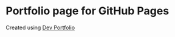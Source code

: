 # Portfolio page for GitHub Pages

Created using [Dev Portfolio](https://github.com/RyanFitzgerald/devportfolio)